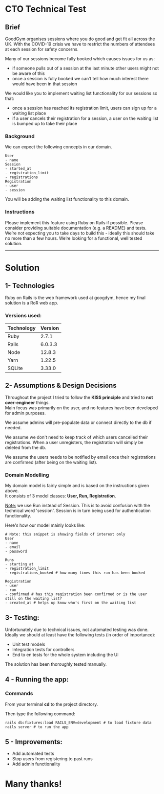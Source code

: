 # CTO Technical Test
## Brief
GoodGym organises sessions where you do good and get fit all across the UK. With the COVID-19 crisis we have to restrict the numbers of attendees at each session for safety concerns.

Many of our sessions become fully booked which causes issues for us as:
- if someone pulls out of a session at the last minute other users might not be aware of this
- once a session is fully booked we can’t tell how much interest there would have been in that session

We would like you to implement waiting list functionality for our sessions so that:
- once a session has reached its registration limit, users can sign up for a waiting list place
- if a user cancels their registration for a session, a user on the waiting list is bumped up to take their place


### Background
We can expect the following concepts in our domain.
```
User
- name
Session
- started_at
- registration_limit
- registrations
Registration
- user
- session
```
You will be adding the waiting list functionality to this domain.

### Instructions
Please implement this feature using Ruby on Rails if possible.
Please consider providing suitable documentation (e.g. a README) and tests.
We’re not expecting you to take days to build this - ideally this should take no more than a few hours. We’re looking for a functional, well tested solution.

<hr>

# Solution
## 1- Technologies
Ruby on Rails is the web framework used at googdym, hence my final solution is a RoR web app. 
### Versions used:
| Technology | Version   |
| ---------- | --------- |
| Ruby       | 2.7.1     |
| Rails      | 6.0.3.3   |
| Node       | 12.8.3    |
| Yarn       | 1.22.5    |
| SQLite     | 3.33.0    |

## 2- Assumptions & Design Decisions
Throughout the project I tried to follow the <strong>KISS principle</strong> and tried to <strong>not over-engineer</strong> things. <br>
Main focus was primarily on the user, and no features have been developed for admin purposes. 

We assume admins will pre-populate data or connect directly to the db if needed.

We assume we don't need to keep track of which users cancelled their registrations. 
When a user unregisters, the registration will simply be deleted from the db.

We assume the users needs to be notified by email once their registrations are confirmed (after being on the waiting list).

### Domain Modelling
My domain model is fairly simple and is based on the instructions given above.<br>
It consists of 3 model classes: <b>User, Run, Registration</b>.

<u>Note:</u> we use Run instead of Session. This is to avoid confusion with the technical word 'session'. Session is in turn being used for authentication functionality.

Here's how our model mainly looks like:
```
# Note: this snippet is showing fields of interest only 
User
- name
- email
- password

Runs
- starting_at
- registration_limit
- registrations_booked # how many times this run has been booked

Registration
- user
- run
- confirmed # has this registration been confirmed or is the user still on the waiting list?
- created_at # helps up know who's first on the waiting list
```

## 3- Testing:
Unfortunately due to technical issues, not automated testing was done.
Ideally we should at least have the following tests (in order of importance):
- Unit test models
- Integration tests for controllers
- End to en tests for the whole system including the UI

The solution has been thoroughly tested manually.

## 4 - Running the app:
### Commands
From your terminal
<strong>cd</strong> to the project directory.

Then type the following command:

    rails db:fixtures:load RAILS_ENV=development # to load fixture data
    rails server # to run the app

## 5 - Improvements:
- Add automated tests
- Stop users from registering to past runs
- Add admin functionality

# Many thanks!
    


